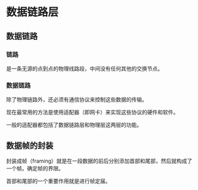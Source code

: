 # 数据链路层

## 数据链路
### 链路
是一条无源的点到点的物理线路段，中间没有任何其他的交换节点。  
### 数据链路
除了物理链路外，还必须有通信协议来控制这些数据的传输。

现在最常用的方法是使用适配器（即网卡）来实现这些协议的硬件和软件。

一般的适配器都包括了数据链路层和物理层这两层的功能。  

## 数据帧的封装

封装成帧（framing）就是在一段数据的前后分别添加首部和尾部，然后就构成了一个帧。确定帧的界限。

首部和尾部的一个重要作用就是进行帧定届。  

